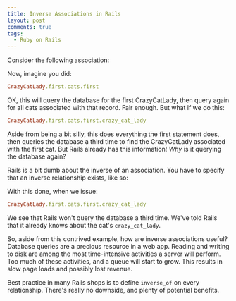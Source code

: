 ```yaml
---
title: Inverse Associations in Rails
layout: post
comments: true
tags:
  - Ruby on Rails
---
```

Consider the following association:



Now, imagine you did:

```ruby
CrazyCatLady.first.cats.first
```

OK, this will query the database for the first CrazyCatLady, then query again for all cats associated with that record. Fair enough. But what if we do this:

```ruby
CrazyCatLady.first.cats.first.crazy_cat_lady
```

Aside from being a bit silly, this does everything the first statement does, then queries the database a third time to find the CrazyCatLady associated with the first cat. But Rails already has this information! *Why* is it querying the database again?

Rails is a bit dumb about the inverse of an association. You have to specify that an inverse relationship exists, like so:



With this done, when we issue:

```ruby
CrazyCatLady.first.cats.first.crazy_cat_lady
```

We see that Rails won't query the database a third time. We've told Rails that it already knows about the cat's `crazy_cat_lady`.

So, aside from this contrived example, how are inverse associations useful? Database queries are a precious resource in a web app. Reading and writing to disk are among the most time-intensive activities a server will perform. Too much of these activities, and a queue will start to grow. This results in slow page loads and possibly lost revenue.

Best practice in many Rails shops is to define `inverse_of` on every relationship. There's really no downside, and plenty of potential benefits.
